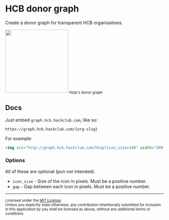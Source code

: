 # HCB donor graph

Create a donor graph for transparent HCB organisations.

<img src="http://p8c004g4ws8884sk4wgkkwgw.37.27.245.191.sslip.io/htop?icon_size=240" width="200">
<sub>htop's donor graph</sub>

## Docs

Just embed `graph.hcb.hackclub.com`, like so:

```
https://graph.hcb.hackclub.com/{org-slug}
```

For example:

```html
<img src="http://graph.hcb.hackclub.com/htop?icon_size=240" width="200">
```

### Options

All of these are optional (pun not intended).

- `icon_size` - Size of the icon in pixels. Must be a positive number.
- `gap` - Gap between each icon in pixels. Must be a positive number.

---


<sup>
Licensed under the <a href="LICENSE-MIT">MIT License</a>.
</sup>

<br>

<sub>
Unless you explicitly state otherwise, any contribution intentionally submitted
for inclusion in this application by you shall be licensed as above, without any additional terms or conditions.
</sub>
